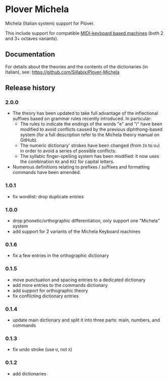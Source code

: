 # Plover Michela

Michela (Italian system) support for Plover.

This include support for compatible [MIDI-keyboard based machines](https://it.wikipedia.org/wiki/Macchina_Michela) (both 2 and 3+ octaves variants).


## Documentation

For details about the theories and the contents of the dictionaries (in Italian), see:
https://github.com/Sillabix/Plover-Michela


## Release history

### 2.0.0

* The theory has been updated to take full advantage of the inflectional suffixes
  based on grammar rules recently introduced. In particular:
  - The rules to indicate the endings of the words "e" and "i" have been modified
    to avoid conflicts caused by the previous diphthong-based system (for a full
    description refer to the Michela theory manual on GitHub).
  - The numeric dictionary' strokes have been changed (from `IU` to `Uu`) in
    order to avoid a series of possible conflicts.
  - The syllabic finger-spelling system has been modified: it now uses the
    combination `RX` and `RXI` for capital letters.
* Numerous definitions relating to prefixes / suffixes and formatting commands
  have been amended.

### 1.0.1

* fix wordlist: drop duplicate entries

### 1.0.0

* drop phonetic/orthographic differentiation, only support one "Michela" system
* add support for 2 variants of the Michela Keyboard machines

### 0.1.6

* fix a few entries in the orthographic dictionary

### 0.1.5

* move punctuation and spacing entries to a dedicated dictionary
* add more entries to the commands dictionary
* add support for orthographic theory
* fix conflicting dictionary entries

### 0.1.4

* update main dictionary and split it into three parts: main, numbers, and commands

### 0.1.3

* fix undo stroke (use `U`, not `X`)

### 0.1.2

* add dictionaries
